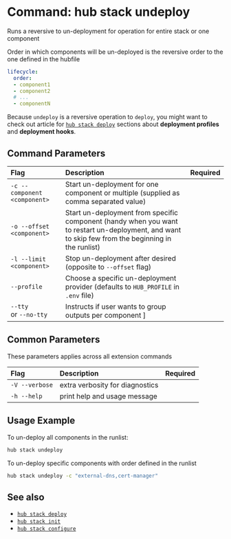 # Command: hub stack undeploy

Runs a reversive to un-deployment for operation for entire stack or one component

Order in which components will be un-deployed is the reversive order to the one defined in the hubfile

```yaml
lifecycle:
  order:
  - component1
  - component2
  # ...
  - componentN
```

Because `undeploy` is a reversive operation to `deploy`, you might want to check out article for [`hub stack deploy`](hub-stack-deploy.md) sections about __deployment profiles__ and __deployment hooks__.

## Command Parameters

| Flag   | Description | Required
| :-------- | :-------- | :-: |
| `-c --component <component>` | Start un-deployment for one  component or multiple (supplied as comma separated value) | |
| `-o --offset <component>` | Start un-deployment from specific component (handy when you want to restart un-deployment, and want to skip few from the beginning in the runlist)  | |
| `-l --limit <component>` | Stop un-deployment after desired (opposite to `--offset` flag)  | |
| `--profile` | Choose a specific un-deployment provider (defaults to `HUB_PROFILE` in `.env` file)  | |
| `--tty` <br> or `--no-tty` | Instructs if user wants to group outputs per component ]

## Common Parameters

These parameters applies across all extension commands

| Flag   | Description | Required
| :-------- | :-------- | :-: |
| `-V --verbose` | extra verbosity for diagnostics | |
| `-h --help` | print help and usage message | |

## Usage Example

To un-deploy all components in the runlist:

```bash
hub stack undeploy
```

To un-deploy specific components with order defined in the runlist

```bash
hub stack undeploy -c "external-dns,cert-manager"
```


## See also

* [`hub stack deploy`](hub-stack-deploy.md)
* [`hub stack init`](hub-stack-init.md)
* [`hub stack configure`](hub-stack-configure.md)

